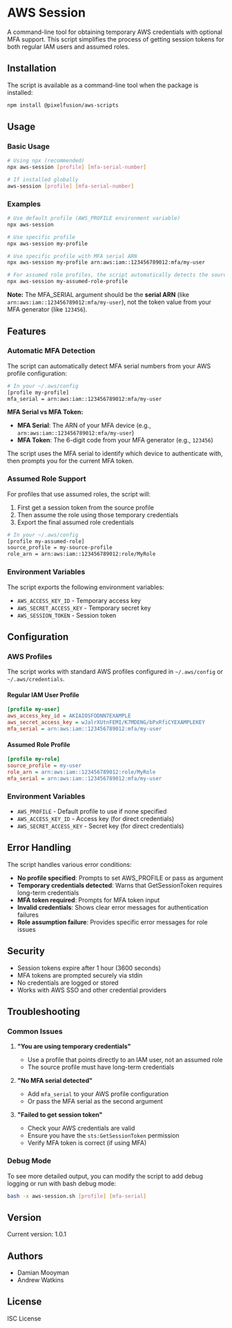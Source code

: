 # AWS Session

A command-line tool for obtaining temporary AWS credentials with optional MFA support. This script simplifies the process of getting session tokens for both regular IAM users and assumed roles.

## Installation

The script is available as a command-line tool when the package is installed:

```bash
npm install @pixelfusion/aws-scripts
```

## Usage

### Basic Usage

```bash
# Using npx (recommended)
npx aws-session [profile] [mfa-serial-number]

# If installed globally
aws-session [profile] [mfa-serial-number]
```

### Examples

```bash
# Use default profile (AWS_PROFILE environment variable)
npx aws-session

# Use specific profile
npx aws-session my-profile

# Use specific profile with MFA serial ARN
npx aws-session my-profile arn:aws:iam::123456789012:mfa/my-user

# For assumed role profiles, the script automatically detects the source profile
npx aws-session my-assumed-role-profile
```

**Note:** The MFA_SERIAL argument should be the **serial ARN** (like `arn:aws:iam::123456789012:mfa/my-user`), not the token value from your MFA generator (like `123456`).

## Features

### Automatic MFA Detection

The script can automatically detect MFA serial numbers from your AWS profile configuration:

```bash
# In your ~/.aws/config
[profile my-profile]
mfa_serial = arn:aws:iam::123456789012:mfa/my-user
```

**MFA Serial vs MFA Token:**
- **MFA Serial**: The ARN of your MFA device (e.g., `arn:aws:iam::123456789012:mfa/my-user`)
- **MFA Token**: The 6-digit code from your MFA generator (e.g., `123456`)

The script uses the MFA serial to identify which device to authenticate with, then prompts you for the current MFA token.

### Assumed Role Support

For profiles that use assumed roles, the script will:

1. First get a session token from the source profile
2. Then assume the role using those temporary credentials
3. Export the final assumed role credentials

```bash
# In your ~/.aws/config
[profile my-assumed-role]
source_profile = my-source-profile
role_arn = arn:aws:iam::123456789012:role/MyRole
```

### Environment Variables

The script exports the following environment variables:

- `AWS_ACCESS_KEY_ID` - Temporary access key
- `AWS_SECRET_ACCESS_KEY` - Temporary secret key
- `AWS_SESSION_TOKEN` - Session token

## Configuration

### AWS Profiles

The script works with standard AWS profiles configured in `~/.aws/config` or `~/.aws/credentials`.

#### Regular IAM User Profile

```ini
[profile my-user]
aws_access_key_id = AKIAIOSFODNN7EXAMPLE
aws_secret_access_key = wJalrXUtnFEMI/K7MDENG/bPxRfiCYEXAMPLEKEY
mfa_serial = arn:aws:iam::123456789012:mfa/my-user
```

#### Assumed Role Profile

```ini
[profile my-role]
source_profile = my-user
role_arn = arn:aws:iam::123456789012:role/MyRole
mfa_serial = arn:aws:iam::123456789012:mfa/my-user
```

### Environment Variables

- `AWS_PROFILE` - Default profile to use if none specified
- `AWS_ACCESS_KEY_ID` - Access key (for direct credentials)
- `AWS_SECRET_ACCESS_KEY` - Secret key (for direct credentials)

## Error Handling

The script handles various error conditions:

- **No profile specified**: Prompts to set AWS_PROFILE or pass as argument
- **Temporary credentials detected**: Warns that GetSessionToken requires long-term credentials
- **MFA token required**: Prompts for MFA token input
- **Invalid credentials**: Shows clear error messages for authentication failures
- **Role assumption failure**: Provides specific error messages for role issues

## Security

- Session tokens expire after 1 hour (3600 seconds)
- MFA tokens are prompted securely via stdin
- No credentials are logged or stored
- Works with AWS SSO and other credential providers

## Troubleshooting

### Common Issues

1. **"You are using temporary credentials"**
   - Use a profile that points directly to an IAM user, not an assumed role
   - The source profile must have long-term credentials

2. **"No MFA serial detected"**
   - Add `mfa_serial` to your AWS profile configuration
   - Or pass the MFA serial as the second argument

3. **"Failed to get session token"**
   - Check your AWS credentials are valid
   - Ensure you have the `sts:GetSessionToken` permission
   - Verify MFA token is correct (if using MFA)

### Debug Mode

To see more detailed output, you can modify the script to add debug logging or run with bash debug mode:

```bash
bash -x aws-session.sh [profile] [mfa-serial]
```

## Version

Current version: 1.0.1

## Authors

- Damian Mooyman
- Andrew Watkins

## License

ISC License